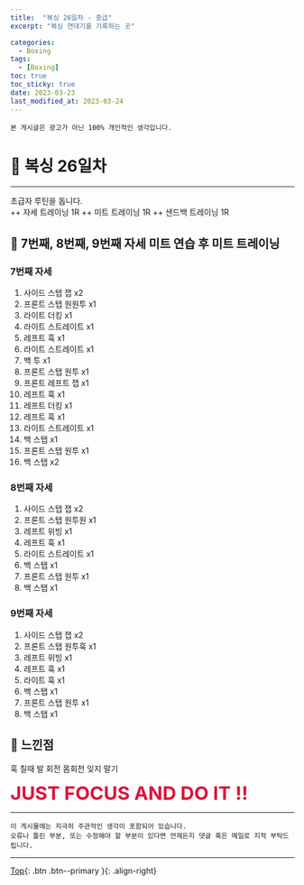 ```yaml
---
title:  "복싱 26일차 - 중급"
excerpt: "복싱 연대기를 기록하는 곳"

categories:
  - Boxing
tags:
  - [Boxing]
toc: true
toc_sticky: true
date: 2023-03-23
last_modified_at: 2023-03-24
---
```


    본 게시글은 광고가 아닌 100% 개인적인 생각입니다.

# 🥊 복싱 26일차 
<hr style="width:100%" />

  초급자 루틴을 돕니다.  
  ++ 자세 트레이닝 1R
  ++ 미트 트레이닝 1R
  ++ 샌드백 트레이닝 1R

## 🤣 7번째, 8번째, 9번째 자세 미트 연습 후 미트 트레이닝 

### 7번째 자세

1. 사이드 스탭 잽 x2
2. 프론트 스탭 원원투 x1
3. 라이트 더킹 x1
4. 라이트 스트레이트 x1   
5. 레프트 훅 x1
6. 라이트 스트레이트 x1
7. 백 투 x1
8. 프론트 스탭 원투 x1
9. 프론트 레프트 잽 x1
10. 레프트 훅 x1
11. 레프트 더킹 x1
12. 레프트 훅 x1
13. 라이트 스트레이트 x1
14. 백 스탭 x1
15. 프론트 스탭 원투 x1
16. 백 스탭 x2

### 8번째 자세 

1. 사이드 스탭 잽 x2
2. 프론트 스탭 원투원 x1
3. 레프트 위빙 x1
4. 레프트 훅 x1   
5. 라이트 스트레이트 x1
6. 백 스탭 x1
7. 프론트 스탭 원투 x1
8. 백 스탭 x1

### 9번째 자세 

1. 사이드 스탭 잽 x2
2. 프론트 스탭 원투훅 x1
3. 레프트 위빙 x1
4. 레프트 훅 x1   
5. 라이트 훅 x1
6. 백 스탭 x1
7. 프론트 스탭 원투 x1
8. 백 스탭 x1

## 🤣 느낀점

훅 칠때 발 회전 몸회천 잊지 말기

  <strong style="color:crimson; font-size:25pt">JUST FOCUS AND DO IT !!</strong>

<hr style="width:100%" />

    이 게시물에는 지극히 주관적인 생각이 포함되어 있습니다. 
    오류나 틀린 부분, 또는 수정해야 할 부분이 있다면 언제든지 댓글 혹은 메일로 지적 부탁드립니다.
    
<hr>


[Top](#){: .btn .btn--primary }{: .align-right}